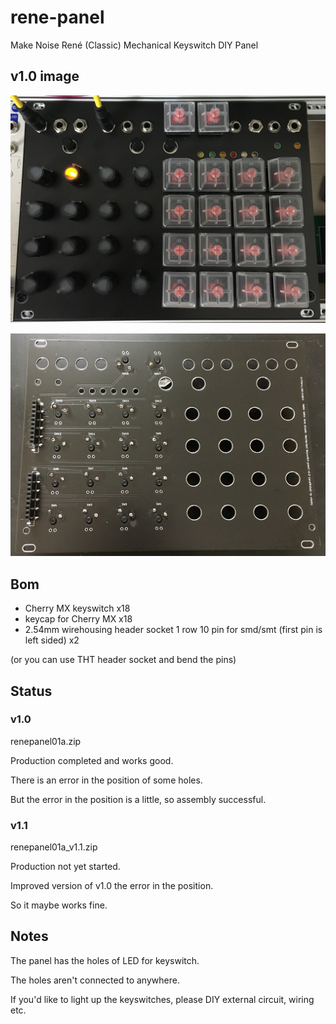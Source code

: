 # rene-panel

Make Noise René (Classic) Mechanical Keyswitch DIY Panel

## v1.0 image

![Front image](renepanel_front_v1.0.jpg?raw=true "Front image")

![Back image](renepanel_back_v1.0.jpg?raw=true "Back image")

## Bom

- Cherry MX keyswitch x18
- keycap for Cherry MX x18
- 2.54mm wirehousing header socket 1 row 10 pin for smd/smt (first pin is left sided) x2

(or you can use THT header socket and bend the pins)

## Status

### v1.0

renepanel01a.zip

Production completed and works good.

There is an error in the position of some holes.

But the error in the position is a little, so assembly successful.

### v1.1

renepanel01a_v1.1.zip

Production not yet started.

Improved version of v1.0 the error in the position.

So it maybe works fine.

## Notes

The panel has the holes of LED for keyswitch.

The holes aren't connected to anywhere.

If you'd like to light up the keyswitches, please DIY external circuit, wiring etc.
